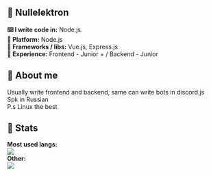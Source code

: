 ## 🐧 Nullelektron <br>
**⌨️ I write code in:** Node.js <br>
**🔧 Platform:** Node.js <br>
**📁 Frameworks / libs:** Vue.js, Express.js <br>
**🧪 Experience:** Frontend - Junior + / Backend - Junior <br>

## 🐧 About me
Usually write frontend and backend, same can write bots in discord.js <br>
Spk in Russian <br>
P.s Linux the best

## 🐧 Stats

**Most used langs:** <br>
![](https://github-readme-stats.vercel.app/api/top-langs/?username=Nullelektron&hide=html&theme=buefy&layout=compact)
<br>
**Other:**<br>
![](https://github-readme-stats.vercel.app/api?username=Nullelektron&show_icons=true&theme=buefy&locale=ru)
<br>

